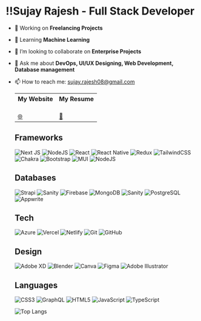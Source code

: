 # ‼️Sujay Rajesh - Full Stack Developer

- 🔭 Working on **Freelancing Projects**
- 🌱 Learning **Machine Learning**
- 👯 I’m looking to collaborate on **Enterprise Projects**
- 💬 Ask me about **DevOps, UI/UX Designing, Web Development, Database management**
- 📫 How to reach me: <a href="mailto:sujay.rajesh08@gmail.com">sujay.rajesh08@gmail.com</a>

  <table>
    <tr>
        <th>My Website</th>
        <th>My Resume</th>
    </tr>
    <tr>
        <td class="emoji-cell">
          <br/>
            <a href="https://sujay-r.vercel.app/">🌐</a>
        </td>
        <td class="emoji-cell">
          <br/>
            <a href="https://sujay-r.vercel.app/resume">📃</a>
        </td>
    </tr>
</table>

## Frameworks

![Next JS](https://img.shields.io/badge/Next-black?style=for-the-badge&logo=next.js&logoColor=white) ![NodeJS](https://img.shields.io/badge/node.js-6DA55F?style=for-the-badge&logo=node.js&logoColor=white) ![React](https://img.shields.io/badge/react-%2320232a.svg?style=for-the-badge&logo=react&logoColor=%2361DAFB) ![React Native](https://img.shields.io/badge/react_native-%2320232a.svg?style=for-the-badge&logo=react&logoColor=%2361DAFB) ![Redux](https://img.shields.io/badge/redux-%23593d88.svg?style=for-the-badge&logo=redux&logoColor=white) ![TailwindCSS](https://img.shields.io/badge/tailwindcss-%2338B2AC.svg?style=for-the-badge&logo=tailwind-css&logoColor=white) ![Chakra](https://img.shields.io/badge/chakra-%234ED1C5.svg?style=for-the-badge&logo=chakraui&logoColor=white)
![Bootstrap](https://img.shields.io/badge/bootstrap-%23563D7C.svg?style=for-the-badge&logo=bootstrap&logoColor=white) ![MUI](https://img.shields.io/badge/MUI-%230081CB.svg?style=for-the-badge&logo=material-ui&logoColor=white)
![NodeJS](https://img.shields.io/badge/node.js-6DA55F?style=for-the-badge&logo=node.js&logoColor=white)

## Databases

![Strapi](https://img.shields.io/badge/strapi-%232E7EEA.svg?style=for-the-badge&logo=strapi&logoColor=white) ![Sanity](https://img.shields.io/badge/sanity-%2338B2AC.svg?style=for-the-badge&logo=sanity&logoColor=white) ![Firebase](https://img.shields.io/badge/firebase-%23FFCA28.svg?style=for-the-badge&logo=firebase&logoColor=white) ![MongoDB](https://img.shields.io/badge/mongodb-%234EA942.svg?style=for-the-badge&logo=mongodb&logoColor=white)
![Sanity](https://img.shields.io/badge/sanity-%2338B2AC.svg?style=for-the-badge&logo=sanity&logoColor=white) ![PostgreSQL](https://img.shields.io/badge/PostgreSQL-%23316192.svg?style=for-the-badge&logo=postgresql&logoColor=white) ![Appwrite](https://img.shields.io/badge/Appwrite-%2300C7B7.svg?style=for-the-badge&logo=appwrite&logoColor=white)

## Tech

![Azure](https://img.shields.io/badge/Azure-%230072C6.svg?style=for-the-badge&logo=microsoft-azure&logoColor=white) ![Vercel](https://img.shields.io/badge/Vercel-black?style=for-the-badge&logo=vercel&logoColor=white) ![Netlify](https://img.shields.io/badge/Netlify-%2300C7B7.svg?style=for-the-badge&logo=netlify&logoColor=white) ![Git](https://img.shields.io/badge/git-%23F05032.svg?style=for-the-badge&logo=git&logoColor=white) ![GitHub](https://img.shields.io/badge/github-%23121011.svg?style=for-the-badge&logo=github&logoColor=white)

## Design

![Adobe XD](https://img.shields.io/badge/Adobe%20XD-470137?style=for-the-badge&logo=Adobe%20XD&logoColor=#FF61F6) ![Blender](https://img.shields.io/badge/blender-%23F5792A.svg?style=for-the-badge&logo=blender&logoColor=white) ![Canva](https://img.shields.io/badge/Canva-%2300C4CC.svg?style=for-the-badge&logo=Canva&logoColor=white) ![Figma](https://img.shields.io/badge/figma-%23F24E1E.svg?style=for-the-badge&logo=figma&logoColor=white) ![Adobe Illustrator](https://img.shields.io/badge/adobeillustrator-%23FF9A00.svg?style=for-the-badge&logo=adobeillustrator&logoColor=white)

## Languages

![CSS3](https://img.shields.io/badge/css3-%231572B6.svg?style=for-the-badge&logo=css3&logoColor=white) ![GraphQL](https://img.shields.io/badge/-GraphQL-E10098?style=for-the-badge&logo=graphql&logoColor=white) ![HTML5](https://img.shields.io/badge/html5-%23E34F26.svg?style=for-the-badge&logo=html5&logoColor=white) ![JavaScript](https://img.shields.io/badge/javascript-%23323330.svg?style=for-the-badge&logo=javascript&logoColor=%23F7DF1E) ![TypeScript](https://img.shields.io/badge/typescript-%23007ACC.svg?style=for-the-badge&logo=typescript&logoColor=white)

![Top Langs](https://github-readme-stats.vercel.app/api/top-langs/?username=anuraghazra&layout=compact&theme=algolia)
